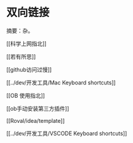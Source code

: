 # 双向链接

摘要：杂。

[[科学上网指北]]

[[若有所思]]

[[github访问过慢]]

[[../dev/开发工具/Mac Keyboard shortcuts]]

[[OB 使用指北]]

[[ob手动安装第三方插件]]

[[Roval/idea/template]]

[[../dev/开发工具/VSCODE Keyboard shortcuts]]
